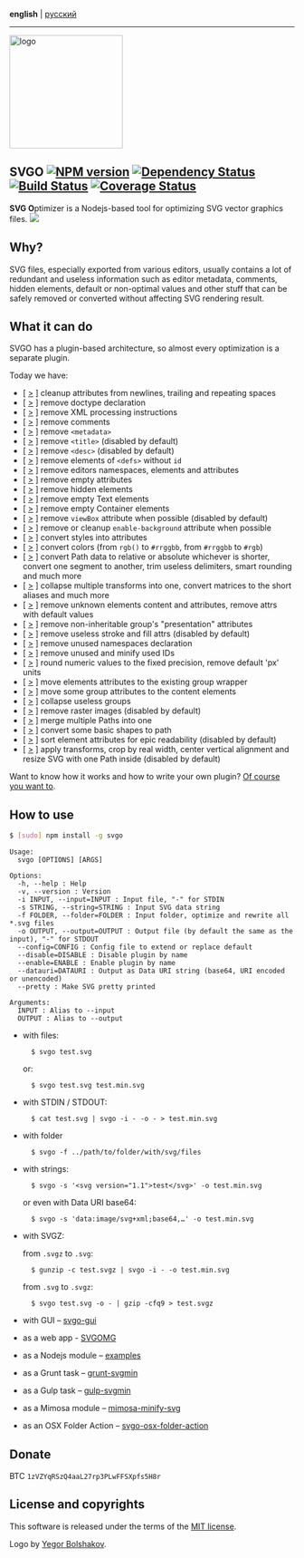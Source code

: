 **english** | [русский](https://github.com/svg/svgo/blob/master/README.ru.md)
- - -

<img src="http://soulshine.in/svgo.svg" width="200" height="200" alt="logo"/>

## SVGO [![NPM version](https://badge.fury.io/js/svgo.svg)](https://npmjs.org/package/svgo) [![Dependency Status](https://gemnasium.com/svg/svgo.png)](https://gemnasium.com/svg/svgo) [![Build Status](https://secure.travis-ci.org/svg/svgo.svg)](https://travis-ci.org/svg/svgo) [![Coverage Status](https://img.shields.io/coveralls/svg/svgo.svg)](https://coveralls.io/r/svg/svgo?branch=master)

**SVG O**ptimizer is a Nodejs-based tool for optimizing SVG vector graphics files.
![](https://mc.yandex.ru/watch/18431326)

## Why?

SVG files, especially exported from various editors, usually contains a lot of redundant and useless information such as editor metadata, comments, hidden elements, default or non-optimal values and other stuff that can be safely removed or converted without affecting SVG rendering result.

## What it can do

SVGO has a plugin-based architecture, so almost every optimization is a separate plugin.

Today we have:

* [ [>](https://github.com/svg/svgo/blob/master/plugins/cleanupAttrs.js) ] cleanup attributes from newlines, trailing and repeating spaces
* [ [>](https://github.com/svg/svgo/blob/master/plugins/removeDoctype.js) ] remove doctype declaration
* [ [>](https://github.com/svg/svgo/blob/master/plugins/removeXMLProcInst.js) ] remove XML processing instructions
* [ [>](https://github.com/svg/svgo/blob/master/plugins/removeComments.js) ] remove comments
* [ [>](https://github.com/svg/svgo/blob/master/plugins/removeMetadata.js) ] remove `<metadata>`
* [ [>](https://github.com/svg/svgo/blob/master/plugins/removeTitle.js) ] remove `<title>` (disabled by default)
* [ [>](https://github.com/svg/svgo/blob/master/plugins/removeDesc.js) ] remove `<desc>` (disabled by default)
* [ [>](https://github.com/svg/svgo/blob/master/plugins/removeUselessDefs.js) ] remove elements of `<defs>` without `id`
* [ [>](https://github.com/svg/svgo/blob/master/plugins/removeEditorsNSData.js) ] remove editors namespaces, elements and attributes
* [ [>](https://github.com/svg/svgo/blob/master/plugins/removeEmptyAttrs.js) ] remove empty attributes
* [ [>](https://github.com/svg/svgo/blob/master/plugins/removeHiddenElems.js) ] remove hidden elements
* [ [>](https://github.com/svg/svgo/blob/master/plugins/removeEmptyText.js) ] remove empty Text elements
* [ [>](https://github.com/svg/svgo/blob/master/plugins/removeEmptyContainers.js) ] remove empty Container elements
* [ [>](https://github.com/svg/svgo/blob/master/plugins/removeViewBox.js) ] remove `viewBox` attribute when possible (disabled by default)
* [ [>](https://github.com/svg/svgo/blob/master/plugins/cleanupEnableBackground.js) ] remove or cleanup `enable-background` attribute when possible
* [ [>](https://github.com/svg/svgo/blob/master/plugins/convertStyleToAttrs.js) ] convert styles into attributes
* [ [>](https://github.com/svg/svgo/blob/master/plugins/convertColors.js) ] convert colors (from `rgb()` to `#rrggbb`, from `#rrggbb` to `#rgb`)
* [ [>](https://github.com/svg/svgo/blob/master/plugins/convertPathData.js) ] convert Path data to relative or absolute whichever is shorter, convert one segment to another, trim useless delimiters, smart rounding and much more
* [ [>](https://github.com/svg/svgo/blob/master/plugins/convertTransform.js) ] collapse multiple transforms into one, convert matrices to the short aliases and much more
* [ [>](https://github.com/svg/svgo/blob/master/plugins/removeUnknownsAndDefaults.js) ] remove unknown elements content and attributes, remove attrs with default values
* [ [>](https://github.com/svg/svgo/blob/master/plugins/removeNonInheritableGroupAttrs.js) ] remove non-inheritable group's "presentation" attributes
* [ [>](https://github.com/svg/svgo/blob/master/plugins/removeUselessStrokeAndFill.js) ] remove useless stroke and fill attrs (disabled by default)
* [ [>](https://github.com/svg/svgo/blob/master/plugins/removeUnusedNS.js) ] remove unused namespaces declaration
* [ [>](https://github.com/svg/svgo/blob/master/plugins/cleanupIDs.js) ] remove unused and minify used IDs
* [ [>](https://github.com/svg/svgo/blob/master/plugins/cleanupNumericValues.js) ] round numeric values to the fixed precision, remove default 'px' units
* [ [>](https://github.com/svg/svgo/blob/master/plugins/moveElemsAttrsToGroup.js) ] move elements attributes to the existing group wrapper
* [ [>](https://github.com/svg/svgo/blob/master/plugins/moveGroupAttrsToElems.js) ] move some group attributes to the content elements
* [ [>](https://github.com/svg/svgo/blob/master/plugins/collapseGroups.js) ] collapse useless groups
* [ [>](https://github.com/svg/svgo/blob/master/plugins/removeRasterImages.js) ] remove raster images (disabled by default)
* [ [>](https://github.com/svg/svgo/blob/master/plugins/mergePaths.js) ] merge multiple Paths into one
* [ [>](https://github.com/svg/svgo/blob/master/plugins/convertShapeToPath.js) ] convert some basic shapes to path
* [ [>](https://github.com/svg/svgo/blob/master/plugins/sortAttrs.js) ] sort element attributes for epic readability (disabled by default)
* [ [>](https://github.com/svg/svgo/blob/master/plugins/transformsWithOnePath.js) ] apply transforms, crop by real width, center vertical alignment and resize SVG with one Path inside (disabled by default)

Want to know how it works and how to write your own plugin? [Of course you want to](https://github.com/svg/svgo/blob/master/docs/how-it-works/en.md).


## How to use

```sh
$ [sudo] npm install -g svgo
```

```
Usage:
  svgo [OPTIONS] [ARGS]

Options:
  -h, --help : Help
  -v, --version : Version
  -i INPUT, --input=INPUT : Input file, "-" for STDIN
  -s STRING, --string=STRING : Input SVG data string
  -f FOLDER, --folder=FOLDER : Input folder, optimize and rewrite all *.svg files
  -o OUTPUT, --output=OUTPUT : Output file (by default the same as the input), "-" for STDOUT
  --config=CONFIG : Config file to extend or replace default
  --disable=DISABLE : Disable plugin by name
  --enable=ENABLE : Enable plugin by name
  --datauri=DATAURI : Output as Data URI string (base64, URI encoded or unencoded)
  --pretty : Make SVG pretty printed

Arguments:
  INPUT : Alias to --input
  OUTPUT : Alias to --output
```

* with files:

        $ svgo test.svg

    or:

        $ svgo test.svg test.min.svg

* with STDIN / STDOUT:

        $ cat test.svg | svgo -i - -o - > test.min.svg

* with folder

        $ svgo -f ../path/to/folder/with/svg/files

* with strings:

        $ svgo -s '<svg version="1.1">test</svg>' -o test.min.svg

    or even with Data URI base64:

        $ svgo -s 'data:image/svg+xml;base64,…' -o test.min.svg

* with SVGZ:

    from `.svgz` to `.svg`:

        $ gunzip -c test.svgz | svgo -i - -o test.min.svg

    from `.svg` to `.svgz`:

        $ svgo test.svg -o - | gzip -cfq9 > test.svgz

* with GUI – [svgo-gui](https://github.com/svg/svgo-gui)
* as a web app - [SVGOMG](https://jakearchibald.github.io/svgomg/)
* as a Nodejs module – [examples](https://github.com/svg/svgo/tree/master/examples)
* as a Grunt task – [grunt-svgmin](https://github.com/sindresorhus/grunt-svgmin)
* as a Gulp task – [gulp-svgmin](https://github.com/ben-eb/gulp-svgmin)
* as a Mimosa module – [mimosa-minify-svg](https://github.com/dbashford/mimosa-minify-svg)
* as an OSX Folder Action – [svgo-osx-folder-action](https://github.com/svg/svgo-osx-folder-action)

## Donate

BTC `1zVZYqRSzQ4aaL27rp3PLwFFSXpfs5H8r`

## License and copyrights

This software is released under the terms of the [MIT license](https://github.com/svg/svgo/blob/master/LICENSE).

Logo by [Yegor Bolshakov](http://xizzzy.ru/).
